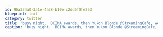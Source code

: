 ```yaml
---
id: 96a334a0-3a1e-4a68-b10e-c2dd5f8fe253
blueprint: text
category: twitter
title: 'busy night.  BCIMA awards, then Yukon Blonde @StreamingCafe, went back to BCIMA then finished off w/ DJs @ Elevation.'
caption: 'busy night.  BCIMA awards, then Yukon Blonde @StreamingCafe, went back to BCIMA then finished off w/ DJs @ Elevation.'
---
```

